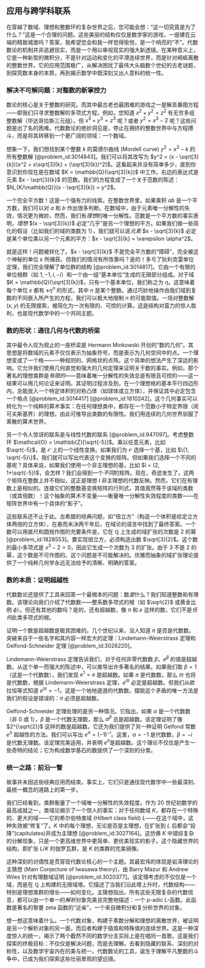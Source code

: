 ## 应用与跨学科联系

在穿越了数域、理想和整数环的复杂世界之后，您可能会想：“这一切究竟是为了什么？”这是一个合理的问题。这些美丽的结构仅仅是数学家的游戏，一座建在云端的精致城堡吗？答案，我希望您会和我一样觉得愉悦，是一个响亮的“不”。代数数论的机制并非逃避现实，而是一个用以审视现实的强大新透镜。在某种意义上，它是一种新型的微积分，不是针对运动和变化的平滑连续世界，而是针对崎岖离散的整数世界。它的应用范围极广，从解决困扰了最伟大头脑数个世纪的古老谜题，到探究数本身的本质，再到揭示数学中既深刻又出人意料的统一性。

### 解决不可解问题：对整数的新掌控力

数论的核心是关于整数的研究。而其中最古老也最困难的游戏之一是解丢番图方程——即我们只寻求整数解的多项式方程。例如，您知道 $x^2 + y^2 = z^2$ 有无穷多组整数解（毕达哥拉斯三元组）。但 $x^3 + y^3 = z^3$ 呢？或者 $y^2 = x^3 - 2$ 呢？这些问题是出了名的困难。代数数论的绝妙洞见是，停止在拥挤的整数世界中与方程搏斗，而是将其转移到一个更广阔的领域：一个数域。

想象一下，我们想找到某个整数 $k$ 的莫德尔曲线 (Mordell curve) $y^2 = x^3 - k$ 的所有整数解 [@problem_id:3014843]。我们可以将其改写为 $y^2 = (x - \sqrt[3]{k})(x^2 + x\sqrt[3]{k} + (\sqrt[3]{k})^2)$。这看起来并没有简单多少，直到你意识到你现在是在数域 $K = \mathbb{Q}(\sqrt[3]{k})$ 中工作。右边的表达式是元素 $x - \sqrt[3]{k}$ 的范数。我们的方程变成了一个关于范数的陈述：$N_{K/\mathbb{Q}}(x - \sqrt[3]{k}) = y^2$。

一个完全平方数！这是一个强有力的线索。在整数世界里，如果乘积 $ab$ 是一个平方数，我们可以对 $a$ 和 $b$ 作出很多判断。在数域中，由于元素唯一分解性的失效，情况更为微妙。然而，我们有*理想*的唯一分解性。范数是一个平方数的事实表明，*理想* $(x - \sqrt[3]{k})$ 必定“几乎”是另一个理想的平方。如果我们做一些简化的假设（比如我们的域的类数为 1），我们就可以说*元素* $x - \sqrt[3]{k}$ 必定是某个单位乘以另一个元素的平方：$x - \sqrt[3]{k} = \varepsilon \alpha^2$。

就是这样！问题被转化了。$x - \sqrt[3]{k}$ 不是完全平方数的“障碍”，完全被这个神秘的单位 $\varepsilon$ 所捕获。但我们的情况有所改善吗？是的！多亏了狄利克雷单位定理，我们完全理解了单位群的结构 [@problem_id:3014817]。它由一个有限的单位根群（如 $1, -1, i, -i$）和一个由一组“基本单位”生成的无限部分组成。对于域 $K = \mathbb{Q}(\sqrt[3]{k})$，只有一个基本单位，我们称之为 $\eta$。这意味着每个单位 $\varepsilon$ 都有 $\pm \eta^n$ 的形式，其中 $n$ 是某个整数。通过巧妙地操作由我们域到复数的不同嵌入所产生的方程，我们可以极大地限制 $n$ 的可能取值。一场对整数解 $(x,y)$ 的无限搜索，被简化为一次有限的、可控的计算。这是结构对蛮力的惊人胜利，也是现代数学中的一个共同主题。

### 数的形状：通往几何与代数的桥梁

其中最令人叹为观止的一座桥梁是 Hermann Minkowski 开创的“数的几何”。其思想是将数域的元素不仅仅表示为抽象符号，而是表示为几何空间中的点。一个理想变成了一个格——一种规则的、网格状的点阵。这个简单的想法产生了深远的影响。它允许我们使用几何直觉和强大的几何定理来证明关于数的事实。例如，那个著名的理想类群是*有限的*——意味着唯一分解性的失效总是有限且可控的——这一结果可以用几何论证来证明。其证明过程涉及到，在一个理想格的基本平行四边形内，总能放入一个特定体积的对称凸体（如球体或立方体），并保证其中必定包含一个格点 [@problem_id:3014417] [@problem_id:1810242]。这个几何事实可以转化为一个纯粹的算术事实：在任何理想类中，都存在一个范数小于特定界限（闵可夫斯基界）的理想。由此可推导出类数的有限性。我们用连续的几何世界驯服了离散的算术世界。

另一个令人惊讶的联系是与线性代数的联系 [@problem_id:947097]。考虑整数环 $\mathcal{O} = \mathbb{Z}[\sqrt{-5}]$。乘以任意元素，比如 $\sqrt{-5}$，是 $\mathcal{O}$ 上的一个线性变换。如果我们为 $\mathcal{O}$ 选择一个基，比如 $\{1, \sqrt{-5}\}$，我们就可以写出代表这个变换的矩阵。但如果我们选择一个不同的基呢？具体来说，如果我们使用一个非主理想的基，比如 $I = (2, 1+\sqrt{-5})$，会怎样？我们会得到一个*不同*的矩阵。现在，奇迹发生了。这两个矩阵在整数上并不相似，这正是理想 $I$ 非主理想的代数反映。然而，它们在有理数上是相似的。连接它们的整数基变换矩阵的行列式，其值竟然等于该域的类数（或其倍数）！这个抽象的算术不变量——衡量唯一分解性失效程度的类数——在矩阵世界中有一个具体的“影子”。

这些联系还不止于此。古希腊的经典问题，如“倍立方”（构造一个体积是给定立方体两倍的立方体），在悬而未决两千年后，在域论的语言中找到了最终答案。一个数可以用直尺和圆规作图的充要条件是，它在 $\mathbb{Q}$ 上生成的域扩张的次数是 2 的幂 [@problem_id:1828553]。要实现倍立方，必须构造出数 $\sqrt[3]{2}$。这个数的最小多项式是 $x^3-2=0$，因此它生成一个次数为 3 的扩张。由于 3 不是 2 的幂，这个数是不可作图的。这个问题是不可能解决的。优雅而抽象的域扩张理论提供了一个纯粹几何学永远无法给予的清晰、明确的答案。

### 数的本质：证明超越性

代数数论还提供了工具来回答一个最根本的问题：数*是*什么？我们知道整数和有理数。该理论向我们介绍了代数数——整系数多项式的根（如 $\sqrt{2}$ 或黄金比例 $\phi$）。但还有其他的数吗？是的，还有超越数，像 $\pi$ 和 $e$ 这样的数，它们不是*任何*此类多项式的根。

证明一个数是超越数是极其困难的。几个世纪以来，没人知道 $\pi$ 是否是代数数。突破来自于一些名字和其内容一样宏大的定理：Lindemann-Weierstrass 定理和 Gelfond-Schneider 定理 [@problem_id:3026220]。

Lindemann-Weierstrass 定理告诉我们，对于任何非零代数数 $\beta$，$e^\beta$ 的值是超越数。从这个单一而强大的陈述中，可以推导出许多著名的结果。如果我们取 $\beta=1$（这是一个代数数），我们发现 $e^1 = e$ 是超越数。如果 $\pi$ 是代数数，那么 $i\pi$ 也将是代数数，根据 Lindemann-Weierstrass 定理，$e^{i\pi}$ 必定是超越数。但我们从欧拉恒等式知道 $e^{i\pi} = -1$，这是一个地地道道的代数数。摆脱这个矛盾的唯一方法是我们的假设是错误的：$\pi$ 必须是超越数。

Gelfond-Schneider 定理处理的是另一种情况。它指出，如果 $\alpha$ 是一个代数数（非 0 或 1），$\beta$ 是一个代数无理数，那么 $\alpha^\beta$ 总是超越数。该定理证明了像 $2^{\sqrt{2}}$ 这样的数是超越数。它还为我们提供了另一种证明 Gelfond 常数 $e^\pi$ 超越性的方法。我们可以写出 $e^\pi = (-1)^{-i}$。这里，$\alpha = -1$ 是代数数，$\beta = -i$ 是代数无理数。该定理完美适用，并表明 $e^\pi$是超越数。这个理论不仅仅是产生一些奇特的结论；它为构成数学基石的数提供了一个深刻的分类。

### 统一之路：前沿一瞥

故事并未因这些经典应用而结束。事实上，它们只是通往现代数学中一些最深刻、最统一概念的道路上的第一步。

我们已经看到，类群衡量了一个域唯一分解性的失效程度。作为 20 世纪初数学的最高成就之一，类域论揭示了一个惊人的事实：对于任何数域 $K$，都存在一个特殊的、更大的域——它的希尔伯特类域 (Hilbert class field) $L$——在这个域中，这种失效被“修复”了。$K$ 中的每个理想，无论是否是主理想，在扩张到 $L$ 后都会“投降”(capitulates)并成为主理想 [@problem_id:3027164]。这仿佛 $K$ 中错综复杂的分解现象，只是一个更高维世界中更简单、更优美现实的影子。这个隐藏世界的结构，即扩张 $L/K$ 的伽罗瓦群，是 $K$ 的类群的完美镜像。

这种深刻的对偶性是贯穿现代数论核心的一个主题。其最宏伟的体现是岩泽理论的主猜想 (Main Conjecture of Iwasawa theory)，由 Barry Mazur 和 Andrew Wiles 针对有理数域证明 [@problem_id:3020377]。该定理考虑的不仅仅是一个域，而是在 $\mathbb{Q}$ 上构建的无限域塔。它描述了当我们沿此塔上升时，代数结构——特别是理想类群的增长——如何变化。主猜想指出，所有这些无限复杂的代数信息，都可以由一个单一的*解析*对象完美且完整地描述：一个 $p$-adic L-函数。此函数是著名的黎曼 zeta 函数的“近亲”，一个来自微积分和复分析世界的对象。

想一想这意味着什么。一个代数对象，构建于素数分解和理想的离散世界，被证明是另一个解析对象的另一面，而后者构建于插值和特殊值的连续世界。这是一种深度惊人的统一，揭示了两个截然不同的数学分支实际上是在唱同一首歌。这是我们探索的终极目标：不仅仅是解决问题，而是去理解。去看到隐藏的联系、深刻的对称性，以及数学宇宙内在的美与统一。代数数论的工具，诞生于理解平凡整数的斗争中，已成为我们探索这些壮丽景观的望远镜。